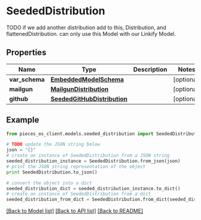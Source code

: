# SeededDistribution

TODO if we add another distribution add to this, Distribution, and flattenedDistribution.  can only use this Model with our Linkify Model.

## Properties
Name | Type | Description | Notes
------------ | ------------- | ------------- | -------------
**var_schema** | [**EmbeddedModelSchema**](EmbeddedModelSchema.md) |  | [optional] 
**mailgun** | [**MailgunDistribution**](MailgunDistribution.md) |  | [optional] 
**github** | [**SeededGitHubDistribution**](SeededGitHubDistribution.md) |  | [optional] 

## Example

```python
from pieces_os_client.models.seeded_distribution import SeededDistribution

# TODO update the JSON string below
json = "{}"
# create an instance of SeededDistribution from a JSON string
seeded_distribution_instance = SeededDistribution.from_json(json)
# print the JSON string representation of the object
print SeededDistribution.to_json()

# convert the object into a dict
seeded_distribution_dict = seeded_distribution_instance.to_dict()
# create an instance of SeededDistribution from a dict
seeded_distribution_from_dict = SeededDistribution.from_dict(seeded_distribution_dict)
```
[[Back to Model list]](../README.md#documentation-for-models) [[Back to API list]](../README.md#documentation-for-api-endpoints) [[Back to README]](../README.md)


